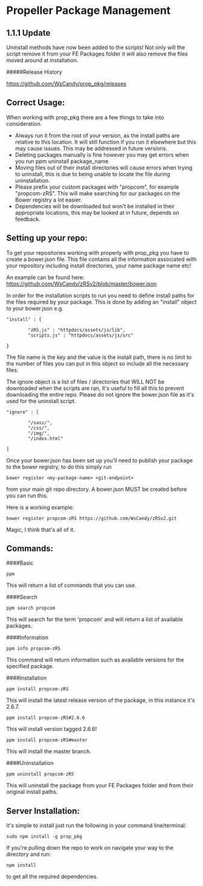 Propeller Package Management
===

1.1.1 Update
---

Uninstall methods have now been added to the scripts! Not only will the script remove it from your FE Packages folder it will also remove the files moved around at installation.

#####Release History

https://github.com/WsCandy/prop_pkg/releases

Correct Usage:
---

When working with prop_pkg there are a few things to take into consideration.

* Always run it from the root of your version, as the install paths are relative to this location. It will still function if you run it elsewhere but this may cause issues. This may be addressed in future versions.
* Deleting packages manually is fine however you may get errors when you run ppm uninstall package_name
* Moving files out of their install directories will cause errors when trying to uninstall, this is due to being unable to locate the file during uninstallation.
* Please prefix your custom packages with "propcom", for example "propcom-zRS". This will make searching for our packages on the Bower registry a lot easier.
* Dependencies will be downloaded but won't be installed in their appropriate locations, this may be looked at in future, depends on feedback.

Setting up your repo:
---

To get your repositories working with properly with prop_pkg you have to create a bower.json file. This file contains all the information associated with your repository including install directories, your name package name etc!

An example can be found here: https://github.com/WsCandy/zRSv2/blob/master/bower.json

In order for the installation scripts to run you need to define install paths for the files required by your package. This is done by adding an "install" object to your bower.json e.g.

	"install" : {

	        "zRS.js" : "httpdocs/assets/js/lib",
	        "scripts.js" : "httpdocs/assets/js/src"

	}

The file name is the key and the value is the install path, there is no limit to the number of files you can put in this object so include all the necessary files.

The ignore object is a list of files / directories that WILL NOT be downloaded when the scripts are ran, it's useful to fill all this to prevent downloading the entire repo. Please do not ignore the bower.json file as it's used for the uninstall script.

	"ignore" : [

	        "/sass/",
	        "/css/",
	        "/img/",
	        "/index.html"

	]

Once your bower.json has been set up you'll need to publish your package to the bower registry, to do this simply run

	bower register <my-package-name> <git-endpoint>

from your main git repo directory. A bower.json MUST be created before you can run this.

Here is a working example:

	bower register propcom-zRS https://github.com/WsCandy/zRSv2.git

Magic, I think that's all of it.

Commands:
---

####Basic

	ppm

This will return a list of commands that you can use.

####Search

	ppm search propcom

This will search for the term 'propcom' and will return a list of available packages.

####Information

	ppm info propcom-zRS

This command will return information such as available versions for the specified package.

####Installation

	ppm install propcom-zRS

This will install the latest release version of the package, in this instance it's 2.6.7.

	ppm install propcom-zRS#2.6.6

This will install version tagged 2.6.6!

	ppm install propcom-zRS#master

This will install the master branch.

####Uninstallation

	ppm uninstall propcom-zRS

This will uninstall the package from your FE Packages folder and from their original install paths.

Server Installation:
---

It's simple to install just run the following in your command line/terminal:

	sudo npm install -g prop_pkg

If you're pulling down the repo to work on navigate your way to the directory and run:

	npm install

to get all the required dependencies.
